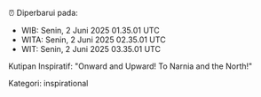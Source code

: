 ⏰ Diperbarui pada:
- WIB: Senin, 2 Juni 2025 01.35.01 UTC
- WITA: Senin, 2 Juni 2025 02.35.01 UTC
- WIT: Senin, 2 Juni 2025 03.35.01 UTC

Kutipan Inspiratif:
"Onward and Upward!  To Narnia and the North!"


Kategori: inspirational

